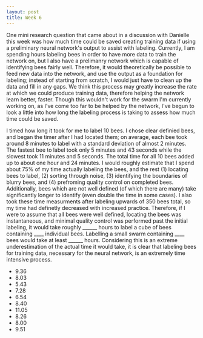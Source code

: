 ```yaml
---
layout: post
title: Week 6
---
```


One mini research question that came about in a discussion with Danielle this week was how much time could be saved creating training data if using a preliminary neural network's output to assist with labeling. Currently, I am spending hours labeling bees in order to have more data to train the network on, but I also have a prelimanry network which is capable of identifying bees fairly well. Therefore, it would theoretically be possible to feed new data into the network, and use the output as a foundation for labeling; instead of starting from scratch, I would just have to clean up the data and fill in any gaps. We think this process may greatly increase the rate at which we could produce training data, therefore helping the network learn better, faster. Though this wouldn't work for the swarm I'm currently working on, as I've come too far to be helped by the network, I've begun to look a little into how long the labeling process is taking to assess how much time could be saved.

I timed how long it took for me to label 10 bees. I chose clear definied bees, and began the timer after I had located them; on average, each bee took around 8 minutes to label with a standard deviation of almost 2 minutes. The fastest bee to label took only 5 minutes and 43 seconds while the slowest took 11 minutes and 5 seconds. The total time for all 10 bees added up to about one hour and 24 minutes. I would roughly estimate that I spend about 75% of my time actually labeling the bees, and the rest (1) locating bees to label, (2) sorting through noise, (3) identifying the boundaries of blurry bees, and (4) prefroming quality control on completed bees. Additionally, bees which are not well defined (of which there are many) take significantly longer to identify (even double the time in some cases). I also took these time measurments after labeling upwards of 350 bees total, so my time had definetly decreased with increased practice. Therefore, if I were to assume that all bees were well defined, locating the bees was instantaneous, and minimal quality control was performed past the initial labeling, it would take roughly ______ hours to label a cube of bees containing ____ individual bees. Labelling a small swarm containing ____ bees would take at least ______ hours. Considering this is an extreme underestimation of the actual time it would take, it is clear that labeling bees for training data, necessary for the neural network, is an extremely time intensive process.


- 9.36
- 8.03
- 5.43
- 7.28
- 6.54
- 8.40
- 11.05
- 8.26
- 8.00
- 9.51




